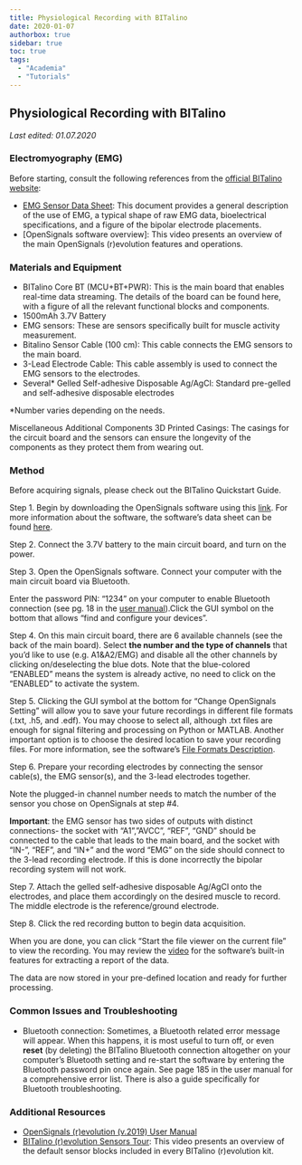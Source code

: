 ```yaml
---
title: Physiological Recording with BITalino
date: 2020-01-07
authorbox: true
sidebar: true
toc: true
tags:
  - "Academia"
  - "Tutorials"
---
```


## Physiological Recording with BITalino
*Last edited: 01.07.2020*
 
### Electromyography (EMG)

Before starting, consult the following references from the [official BITalino website]:

[official BITalino website]: https://www.pluxbiosignals.com/

* [EMG Sensor Data Sheet]: This document provides a general description of the use of EMG, a typical shape of raw EMG data, bioelectrical specifications, and a figure of the bipolar electrode placements.
* [OpenSignals software overview]: This video presents an overview of the main OpenSignals (r)evolution features and operations.

[EMG Sensor Data Sheet]: https://bitalino.com/storage/uploads/media/revolution-emg-sensor-datasheet-1.pdf
[OpenSignals software overview:]: https://www.youtube.com/watch?v=jC4BdUD1Pyo&ab_channel=BITalinoWorld

### Materials and Equipment

* BITalino Core BT (MCU+BT+PWR): This is the main board that enables real-time data streaming. The details of the board can be found here, with a figure of all the relevant functional blocks and components.
* 1500mAh 3.7V Battery
* EMG sensors: These are sensors specifically built for muscle activity measurement.
* Bitalino Sensor Cable (100 cm): This cable connects the EMG sensors to the main board.
* 3-Lead Electrode Cable: This cable assembly is used to connect the EMG sensors to the electrodes.
* Several* Gelled Self-adhesive Disposable Ag/AgCl: Standard pre-gelled and self-adhesive disposable electrodes
 
*Number varies depending on the needs.
 
Miscellaneous Additional Components
3D Printed Casings: The casings for the circuit board and the sensors can ensure the longevity of the components as they protect them from wearing out.  

### Method

Before acquiring signals, please check out the BITalino Quickstart Guide.

Step 1. Begin by downloading the OpenSignals software using this [link]. For more information about the software, the software’s data sheet can be found [here].

[link]: https://support.pluxbiosignals.com/knowledge-base/introducing-opensignals-revolution/
[here]: https://bitalino.com/storage/uploads/media/opensignals-datasheet.pdf

Step 2. Connect the 3.7V battery to the main circuit board, and turn on the power.
 
Step 3. Open the OpenSignals software. Connect your computer with the main circuit board via Bluetooth.

Enter the password PIN: “1234” on your computer to enable Bluetooth connection (see pg. 18 in the [user manual]).Click the GUI symbol on the bottom that allows “find and configure your devices”.

[user manual]: https://opensignals.net/OpenSignals_(r)evolution_User_Manual-print.pdf
 
Step 4. On this main circuit board, there are 6 available channels (see the back of the main board). Select **the number and the type of channels** that you’d like to use (e.g. A1&A2/EMG) and disable all the other channels by clicking on/deselecting the blue dots. Note that the blue-colored “ENABLED” means the system is already active, no need to click on the “ENABLED” to activate the system.
 
Step 5. Clicking the GUI symbol at the bottom for “Change OpenSignals Setting” will allow you to save your future recordings in different file formats (.txt, .h5, and .edf). You may choose to select all, although .txt files are enough for signal filtering and processing on Python or MATLAB. Another important option is to choose the desired location to save your recording files. For more information, see the software’s [File Formats Description].

[File Formats Description]: https://bitalino.com/storage/uploads/media/homeguide0-gettingstarted.pdf

Step 6. Prepare your recording electrodes by connecting the sensor cable(s), the EMG sensor(s), and the 3-lead electrodes together.
 
Note the plugged-in channel number needs to match the number of the sensor you chose on OpenSignals at step #4.
 
**Important**: the EMG sensor has two sides of outputs with distinct connections- the socket with “A1”,”AVCC”, “REF”, “GND” should be connected to the cable that leads to the main board, and the socket with “IN-”, “REF”, and “IN+” and the word “EMG” on the side should connect to the 3-lead recording electrode. If this is done incorrectly the bipolar recording system will not work.
 
Step 7. Attach the gelled self-adhesive disposable Ag/AgCl onto the electrodes, and place them accordingly on the desired muscle to record. The middle electrode is the reference/ground electrode.

Step 8. Click the red recording button to begin data acquisition.

When you are done, you can click “Start the file viewer on the current file” to view the recording. You may review the [video] for the software’s built-in features for extracting a report of the data.

[video]: https://www.youtube.com/watch?v=jC4BdUD1Pyo&ab_channel=BITalinoWorld

The data are now stored in your pre-defined location and ready for further processing.

### Common Issues and Troubleshooting

* Bluetooth connection: Sometimes, a Bluetooth related error message will appear. When this happens, it is most useful to turn off, or even **reset** (by deleting) the BITalino Bluetooth connection altogether on your computer’s Bluetooth setting and re-start the software by entering the Bluetooth password pin once again. See page 185 in the user manual for a comprehensive error list. There is also a guide specifically for Bluetooth troubleshooting.

### Additional Resources

* [OpenSignals (r)evolution (v.2019) User Manual]
* [BITalino (r)evolution Sensors Tour]: This video presents an overview of the default sensor blocks included in every BITalino (r)evolution kit.

[OpenSignals (r)evolution (v.2019) User Manual]: https://bitalino.com/storage/uploads/media/opensignals-manual.pdf
[BITalino (r)evolution Sensors Tour]: https://www.youtube.com/watch?v=LOFUTNEgrv4&ab_channel=BITalinoWorld